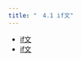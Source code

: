 ```yaml
---
title: "　4.1 if文"
---
```


* [if文](https://docs.python.org/ja/3/tutorial/controlflow.html#if-statements)
* [if文](https://docs.python.org/ja/3/reference/compound_stmts.html#the-if-statement)